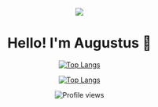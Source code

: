 <div>
  
<p align="center">
  <img src="https://user-images.githubusercontent.com/112513956/211922260-e04e9628-6a1a-43dd-824f-e46f9d5c25f7.gif"/>
</p>

</div>

<div>
  
  <h1 align="center">Hello! I'm Augustus 👋</h1>

</div>

<div align="center">
  
  [![Top Langs](https://github-readme-stats.vercel.app/api/top-langs/?username=AugustusChong&layout=compact&theme=default#gh-light-mode-only)](https://github.com/anuraghazra/github-readme-stats#gh-light-mode-only)
  
  [![Top Langs](https://github-readme-stats.vercel.app/api/top-langs/?username=AugustusChong&layout=compact&theme=algolia#gh-dark-mode-only)](https://github.com/anuraghazra/github-readme-stats#gh-dark-mode-only)

</div>

<div align="center">

  ![Profile views](https://gpvc.arturio.dev/AugustusChong)

</div>

<!--
**AugustusChong/AugustusChong** is a ✨ _special_ ✨ repository because its `README.md` (this file) appears on your GitHub profile.

Here are some ideas to get you started:

- 🔭 I’m currently working on ...
- 🌱 I’m currently learning ...
- 👯 I’m looking to collaborate on ...
- 🤔 I’m looking for help with ...
- 💬 Ask me about ...
- 📫 How to reach me: ...
- 😄 Pronouns: ...
- ⚡ Fun fact: ...
-->

